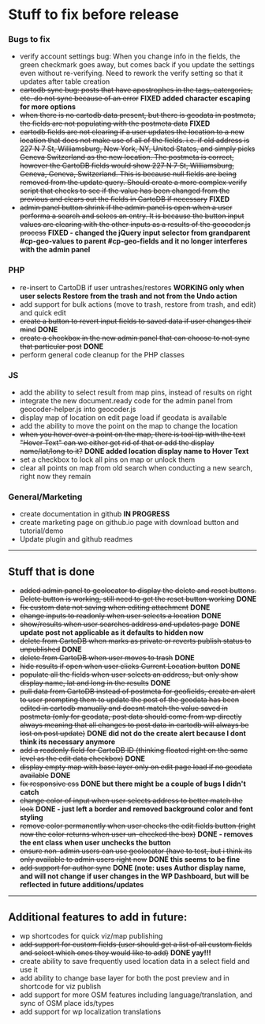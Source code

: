 # Stuff to fix before release

### Bugs to fix
* verify account settings bug: When you change info in the fields, the green checkmark goes away, but comes back if you update the settings even without re-verifying. Need to rework the verify setting so that it updates after table creation
* ~~cartodb sync bug: posts that have apostrophes in the tags, catergories, etc. do not sync because of an error~~ **FIXED added character escaping for more options**
* ~~when there is no cartodb data present, but there is geodata in postmeta, the fields are not populating with the postmeta data~~ **FIXED**
* ~~cartodb fields are not clearing if a user updates the location to a new location that does not make use of all of the fields. i.e. if old address is 227 N 7 St, Williamsburg, New York, NY, United States, and simply picks Geneva Switzerland as the new location. The postmeta is correct, however the CartoDB fields would show 227 N 7 St, Williamsburg, Geneva, Geneva, Switzerland. This is because null fields are being removed from the update query. Should create a more complex verify script that checks to see if the value has been changed from the previous and clears out the fields in CartoDB if necessary~~ **FIXED**
* ~~admin panel button shrink if the admin panel is open when a user performa a search and selecs an entry. It is because the button input values are clearing with the other inputs as a results of the geocoder.js process~~ **FIXED - changed the jQuery input selector from grandparent #cp-geo-values to parent #cp-geo-fields and it no longer interferes with the admin panel**

### PHP
* re-insert to CartoDB if user untrashes/restores **WORKING only when user selects Restore from the trash and not from the Undo action**
* add support for bulk actions (move to trash, restore from trash, and edit) and quick edit
* ~~create a button to revert input fields to saved data if user changes their mind~~ **DONE**
* ~~create a checkbox in the new admin panel that can choose to not sync that particular post~~ **DONE**
* perform general code cleanup for the PHP classes

### JS
* add the ability to select result from map pins, instead of results on right
* integrate the new document.ready code for the admin panel from geocoder-helper.js into geocoder.js
* display map of location on edit page load if geodata is available
* add the ability to move the point on the map to change the location
* ~~when you hover over a point on the map, there is tool tip with the text "Hover Text" can we either get rid of that or add the display name/lat/long to it?~~ **DONE added location display name to Hover Text**
* set a checkbox to lock all pins on map or unlock them
* clear all points on map from old search when conducting a new search, right now they remain

### General/Marketing
* create documentation in github **IN PROGRESS**
* create marketing page on github.io page with download button and tutorial/demo
* Update plugin and github readmes

----
## Stuff that is done
* ~~added admin panel to geolocator to display the delete and reset buttons. Delete button is working, still need to get the reset button working~~ **DONE**
* ~~fix custom data not saving when editing attachment~~ **DONE**
* ~~change inputs to readonly when user selects a location~~ **DONE**
* ~~show/results when user searches address and updates page~~ **DONE update post not applicable as it defaults to hidden now**
* ~~delete from CartoDB when marks as private or reverts publish status to unpublished~~ **DONE**
* ~~delete from CartoDB when user moves to trash~~ **DONE**
* ~~hide results if open when user clicks Current Location button~~ **DONE**
* ~~populate all the fields when user selects an address, but only show display name, lat and long in the results~~ **DONE**
* ~~pull data from CartoDB instead of postmeta for geofields, create an alert to user prompting them to update the post of the geodata has been edited in cartodb manually and doesnt match the value saved in postmeta (only for geodata, post data should come from wp directly always meaning that all changes to post data in cartodb will always be lost on post update)~~ **DONE did not do the create alert because I dont think its necessary anymore**
* ~~add a readonly field for CartoDB ID (thinking floated right on the same level as the edit data checkbox)~~ **DONE**
* ~~display empty map with base layer only on edit page load if no geodata available~~ **DONE**
* ~~fix responsive css~~ **DONE but there might be a couple of bugs I didn't catch**
* ~~change color of input when user selects address to better match the look~~ **DONE - just left a border and removed background color and font styling**
* ~~remove color permanently when user checks the edit fields button (right now the color returns when user un-checked the box)~~ **DONE - removes the ent class when user unchecks the button**
* ~~ensure non-admin users can use geolocator (have to test, but i think its only available to admin users right now~~ **DONE this seems to be fine**
* ~~add support for author sync~~ **DONE (note: uses Author display name, and will not change if user changes in the WP Dashboard, but will be reflected in future additions/updates**

----
## Additional features to add in future:
* wp shortcodes for quick viz/map publishing
* ~~add support for custom fields (user should get a list of all custom fields and select which ones they would like to add)~~ **DONE yay!!!**
* create ability to save frequently used location data in a select field and use it
* add ability to change base layer for both the post preview and in shortcode for viz publish
* add support for more OSM features including language/translation, and sync of OSM place ids/types
* add support for wp localization translations

